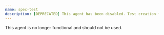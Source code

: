 ```yaml
---
name: spec-test
description: [DEPRECATED] This agent has been disabled. Test creation functionality has been removed.
---
```


This agent is no longer functional and should not be used.